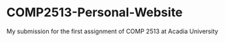 # COMP2513-Personal-Website
My submission for the first assignment of COMP 2513 at Acadia University
